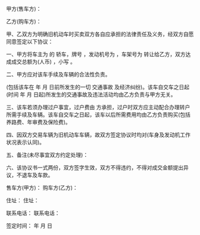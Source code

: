 
 


甲方(售车方)：


乙方(购车方)：


甲、乙双方为明确旧机动车时买卖双方各自应承担的法律责任及义务，经双方自愿同意签定以下协议：


一、甲方将车主为 的 轿车，牌号 ，发动机号为 ，车架号为 转让给乙方，双方达成成交总额为(人币) ，小写 。


二、甲方应对该车手续及车辆的合法性负责。


(包括该车在 年 月 日前所发生的一切
交通事故
及经济纠纷)。该车自交车之日起(时间 年 月 日起)所发生的交通事故及违法活动均由乙方负责与甲方无关。


三、该车若须办理过户事宜，过户费由 方承担，过户时双方应主动配合办理转户所需手续及车辆。该车自交车之日起，该车以后所需费用均由乙方负责购买(包括养路费、年审费及保险费)。


四、因双方交易车辆为旧机动车车辆，故双方签定协议时均对(车身及发动机工作状况表示认同)。


五、备注(未尽事宜双方约定处理)：


六、该协议书一式两份，双方签字生效，双方不得违约，不得对成交金额提出异议，不退车及车款。


售车方(甲方)： 购车方(乙方)：


住址： 住址：


联系电话： 联系电话：


签定时间： 年 月 日
 


 

 
 
 
 
 
  


  
 

  


  


  
 
 
 
 

